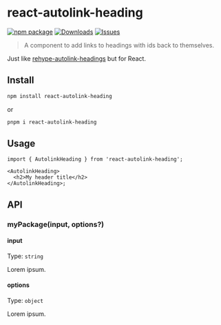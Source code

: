# react-autolink-heading

[![npm package][npm-img]][npm-url]
[![Downloads][downloads-img]][downloads-url]
[![Issues][issues-img]][issues-url]

> A component to add links to headings with ids back to themselves.

Just like [rehype-autolink-headings](https://github.com/rehypejs/rehype-autolink-headings) but for React.

## Install

```bash
npm install react-autolink-heading
```

or

```bash
pnpm i react-autolink-heading
```

## Usage

```tsx
import { AutolinkHeading } from 'react-autolink-heading';

<AutolinkHeading>
  <h2>My header title</h2>
</AutolinkHeading>;
```

## API

### myPackage(input, options?)

#### input

Type: `string`

Lorem ipsum.

#### options

Type: `object`

Lorem ipsum.

[downloads-img]: https://img.shields.io/npm/dt/react-autolink-heading
[downloads-url]: https://www.npmtrends.com/react-autolink-heading
[npm-img]: https://img.shields.io/npm/v/react-autolink-heading
[npm-url]: https://www.npmjs.com/package/react-autolink-heading
[issues-img]: https://img.shields.io/github/issues/FranciscoMoretti/react-autolink-heading
[issues-url]: https://github.com/FranciscoMoretti/react-autolink-heading/issues
